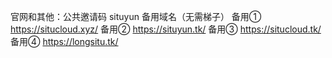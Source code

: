 官网和其他：公共邀请码 situyun
备用域名（无需梯子）
备用① https://situcloud.xyz/
备用② https://situyun.tk/
备用③ https://situcloud.tk/
备用④ https://longsitu.tk/
